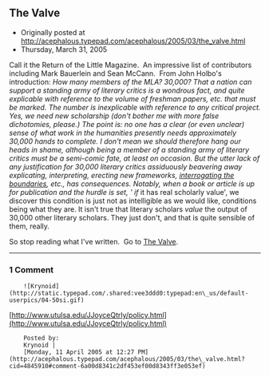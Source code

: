 ## The Valve

 * Originally posted at http://acephalous.typepad.com/acephalous/2005/03/the_valve.html
 * Thursday, March 31, 2005



Call it the Return of the Little Magazine.  An impressive list of contributors including Mark Bauerlein and Sean McCann.  From John Holbo's introduction:
_How many members of the MLA? 30,000? That a nation can support a
standing army of literary critics is a wondrous fact, and quite
explicable with reference to the volume of freshman papers, etc. that
must be marked. The number is inexplicable with reference to any
critical project. Yes, we need new scholarship (don't bother me with
more false dichotomies, please.) The point is: no one has a clear (or
even unclear) sense of what work in the humanities presently needs
approximately 30,000 hands to complete. I don't mean we should
therefore hang our heads in shame, although being a member of a
standing army of literary critics must be a semi-comic fate, at least
on occasion. But the utter lack of any justification for 30,000
literary critics assiduously beavering away explicating, interpreting,
erecting new frameworks, [interrogating the boundaries](http://examinedlife.typepad.com/johnbelle/2005/02/it\_is\_the\_witti.html), etc., has consequences. Notably, when a book or article is up for publication and the hurdle is set, '
if_
it has real scholarly value', we discover this condition is just not as
intelligible as we would like, conditions being what they are. It isn't
true that literary scholars _value_ the output of 30,000 other literary scholars. They just don't, and that is quite sensible of them, really.

So stop reading what I've written.  Go to [The Valve](http://www.thevalve.org/).  

		

* * *

### 1 Comment 

		

                
[]()

	

		![Krynoid](http://static.typepad.com/.shared:vee3ddd0:typepad:en\_us/default-userpics/04-50si.gif)
	

	

		

[http://www.utulsa.edu/JJoyceQtrly/policy.html](http://www.utulsa.edu/JJoyceQtrly/policy.html)

	

		Posted by:
		Krynoid |
		[Monday, 11 April 2005 at 12:27 PM](http://acephalous.typepad.com/acephalous/2005/03/the\_valve.html?cid=4845910#comment-6a00d8341c2df453ef00d8343ff3e053ef)

		

        